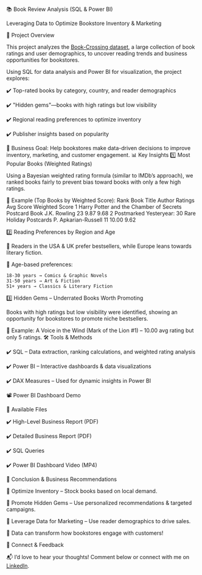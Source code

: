 📚 Book Review Analysis (SQL & Power BI)

Leveraging Data to Optimize Bookstore Inventory & Marketing

🚀 Project Overview

This project analyzes the [Book-Crossing dataset](https://www.kaggle.com/datasets/ruchi798/bookcrossing-dataset), a large collection of book ratings and user demographics, to uncover reading trends and business opportunities for bookstores.

Using SQL for data analysis and Power BI for visualization, the project explores:

✔️ Top-rated books by category, country, and reader demographics

✔️ "Hidden gems"—books with high ratings but low visibility

✔️ Regional reading preferences to optimize inventory

✔️ Publisher insights based on popularity

🎯 Business Goal: Help bookstores make data-driven decisions to improve inventory, marketing, and customer engagement.
📊 Key Insights
1️⃣ Most Popular Books (Weighted Ratings)

Using a Bayesian weighted rating formula (similar to IMDb’s approach), we ranked books fairly to prevent bias toward books with only a few high ratings.

📌 Example (Top Books by Weighted Score):
Rank	Book Title	Author	Ratings	Avg Score	Weighted Score
1	Harry Potter and the Chamber of Secrets Postcard Book	J.K. Rowling	23	9.87	9.68
2	Postmarked Yesteryear: 30 Rare Holiday Postcards	P. Apkarian-Russell	11	10.00	9.62

2️⃣ Reading Preferences by Region and Age

📌 Readers in the USA & UK prefer bestsellers, while Europe leans towards literary fiction.

📌 Age-based preferences:

    18-30 years → Comics & Graphic Novels
    31-50 years → Art & Fiction
    51+ years → Classics & Literary Fiction

3️⃣ Hidden Gems – Underrated Books Worth Promoting

Books with high ratings but low visibility were identified, showing an opportunity for bookstores to promote niche bestsellers.

📌 Example: A Voice in the Wind (Mark of the Lion #1) – 10.00 avg rating but only 5 ratings.
🛠️ Tools & Methods

✔️ SQL – Data extraction, ranking calculations, and weighted rating analysis

✔️ Power BI – Interactive dashboards & data visualizations

✔️ DAX Measures – Used for dynamic insights in Power BI

📽️ Power BI Dashboard Demo

📂 Available Files

✔️ High-Level Business Report (PDF)

✔️ Detailed Business Report (PDF)

✔️ SQL Queries

✔️ Power BI Dashboard Video (MP4)

📢 Conclusion & Business Recommendations

📌 Optimize Inventory – Stock books based on local demand.

📌 Promote Hidden Gems – Use personalized recommendations & targeted campaigns.

📌 Leverage Data for Marketing – Use reader demographics to drive sales.

🚀 Data can transform how bookstores engage with customers!

🔗 Connect & Feedback

📬 I’d love to hear your thoughts! Comment below or connect with me on [LinkedIn](https://www.linkedin.com/in/katharina-schulz-pamplona/).
